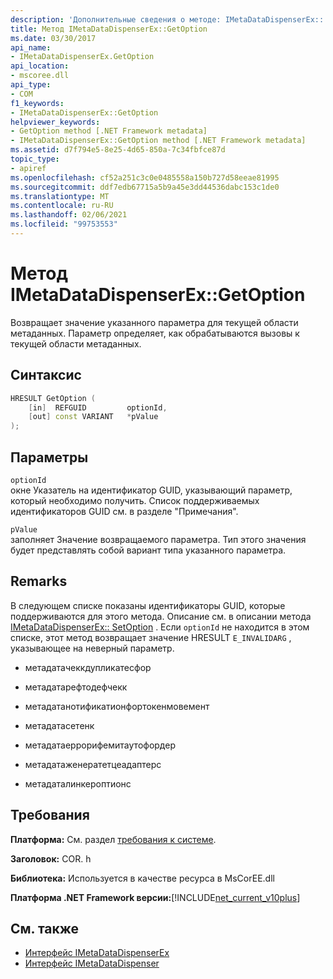 ```yaml
---
description: 'Дополнительные сведения о методе: IMetaDataDispenserEx:: onoption'
title: Метод IMetaDataDispenserEx::GetOption
ms.date: 03/30/2017
api_name:
- IMetaDataDispenserEx.GetOption
api_location:
- mscoree.dll
api_type:
- COM
f1_keywords:
- IMetaDataDispenserEx::GetOption
helpviewer_keywords:
- GetOption method [.NET Framework metadata]
- IMetaDataDispenserEx::GetOption method [.NET Framework metadata]
ms.assetid: d7f794e5-8e25-4d65-850a-7c34fbfce87d
topic_type:
- apiref
ms.openlocfilehash: cf52a251c3c0e0485558a150b727d58eeae81995
ms.sourcegitcommit: ddf7edb67715a5b9a45e3dd44536dabc153c1de0
ms.translationtype: MT
ms.contentlocale: ru-RU
ms.lasthandoff: 02/06/2021
ms.locfileid: "99753553"
---
```

# <a name="imetadatadispenserexgetoption-method"></a>Метод IMetaDataDispenserEx::GetOption

Возвращает значение указанного параметра для текущей области метаданных. Параметр определяет, как обрабатываются вызовы к текущей области метаданных.  
  
## <a name="syntax"></a>Синтаксис  
  
```cpp  
HRESULT GetOption (  
    [in]  REFGUID         optionId,
    [out] const VARIANT   *pValue  
);  
```  
  
## <a name="parameters"></a>Параметры  

 `optionId`  
 окне Указатель на идентификатор GUID, указывающий параметр, который необходимо получить. Список поддерживаемых идентификаторов GUID см. в разделе "Примечания".  
  
 `pValue`  
 заполняет Значение возвращаемого параметра. Тип этого значения будет представлять собой вариант типа указанного параметра.  
  
## <a name="remarks"></a>Remarks  

 В следующем списке показаны идентификаторы GUID, которые поддерживаются для этого метода. Описание см. в описании метода [IMetaDataDispenserEx:: SetOption](imetadatadispenserex-setoption-method.md) . Если `optionId` не находится в этом списке, этот метод возвращает значение HRESULT `E_INVALIDARG` , указывающее на неверный параметр.  
  
- метадатачеккдупликатесфор  
  
- метадатарефтодефчекк  
  
- метадатанотификатионфортокенмовемент  
  
- метадатасетенк  
  
- метадатаеррорифемитаутофордер  
  
- метадатаженератетцеадаптерс  
  
- метадаталинкероптионс  
  
## <a name="requirements"></a>Требования  

 **Платформа:** См. раздел [требования к системе](../../get-started/system-requirements.md).  
  
 **Заголовок:** COR. h  
  
 **Библиотека:** Используется в качестве ресурса в MsCorEE.dll  
  
 **Платформа .NET Framework версии:**[!INCLUDE[net_current_v10plus](../../../../includes/net-current-v10plus-md.md)]  
  
## <a name="see-also"></a>См. также

- [Интерфейс IMetaDataDispenserEx](imetadatadispenserex-interface.md)
- [Интерфейс IMetaDataDispenser](imetadatadispenser-interface.md)

